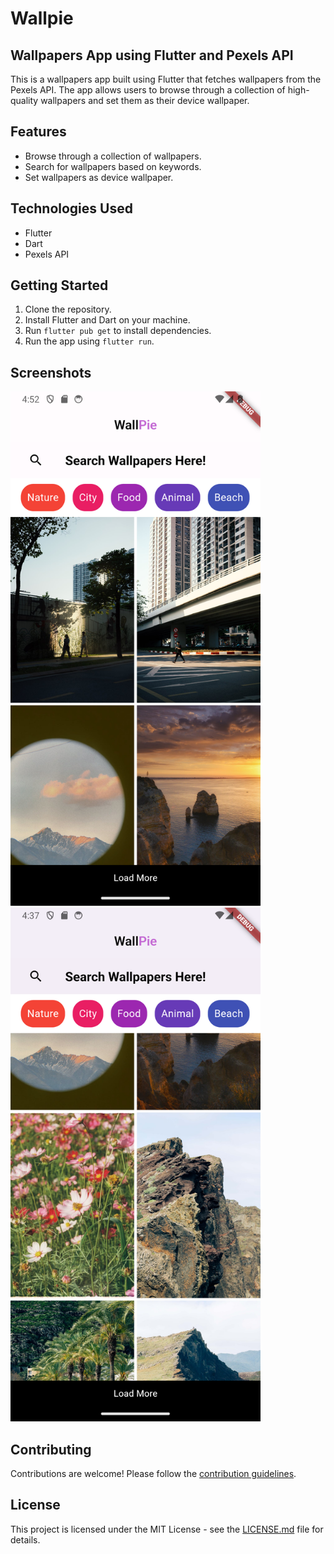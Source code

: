 # Wallpie

## Wallpapers App using Flutter and Pexels API

This is a wallpapers app built using Flutter that fetches wallpapers from the Pexels API. The app allows users to browse through a collection of high-quality wallpapers and set them as their device wallpaper.

## Features

- Browse through a collection of wallpapers.
- Search for wallpapers based on keywords.
- Set wallpapers as device wallpaper.


## Technologies Used

- Flutter
- Dart
- Pexels API

## Getting Started

1. Clone the repository.
2. Install Flutter and Dart on your machine.
3. Run `flutter pub get` to install dependencies.
4. Run the app using `flutter run`.

## Screenshots

<img src="screenshots/Screenshot_1710372181.png" alt="Screenshot" width="400">


<img src="screenshots/Screenshot_1710371253.png" alt="Screenshot" width="400">


## Contributing

Contributions are welcome! Please follow the [contribution guidelines](CONTRIBUTING.md).

## License

This project is licensed under the MIT License - see the [LICENSE.md](LICENSE.md) file for details.

